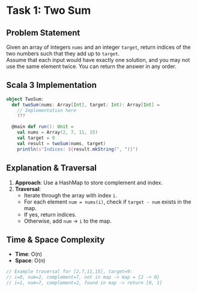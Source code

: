 # Task 1: Two Sum

## Problem Statement
Given an array of integers `nums` and an integer `target`, return indices of the two numbers such that they add up to `target`.  
Assume that each input would have exactly one solution, and you may not use the same element twice. You can return the answer in any order.

## Scala 3 Implementation

```scala
object TwoSum:
  def twoSum(nums: Array[Int], target: Int): Array[Int] =
    // Implementation here
    ???

  @main def run(): Unit =
    val nums = Array(2, 7, 11, 15)
    val target = 9
    val result = twoSum(nums, target)
    println(s"Indices: ${result.mkString(", ")}")
```

## Explanation & Traversal
1. **Approach**: Use a HashMap to store complement and index.
2. **Traversal**:
   - Iterate through the array with index `i`.
   - For each element `num = nums(i)`, check if `target - num` exists in the map.
   - If yes, return indices.
   - Otherwise, add `num` -> `i` to the map.

## Time & Space Complexity
- **Time**: O(n)
- **Space**: O(n)

```scala
// Example traversal for [2,7,11,15], target=9:
// i=0, num=2, complement=7, not in map -> map = {2 -> 0}
// i=1, num=7, complement=2, found in map -> return [0, 1]
```
